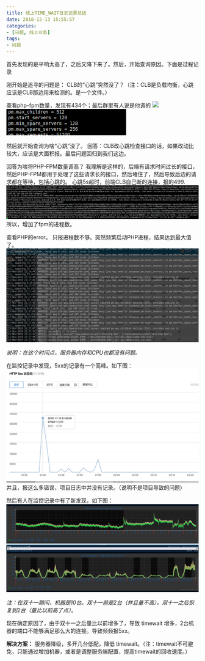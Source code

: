 ```yaml
---
title: 线上TIME_WAIT日志记录总结
date: 2018-12-13 15:55:57
categories:
- [问题, 线上业务]
tags:
- 问题
---
```

首先发现的是平响太高了，之后又降下来了。然后，开始查询原因。下面是过程记录

刚开始是追寻的问题是： CLB的“心跳”突然没了？（注：CLB是负载均衡，心跳应该是CLB那边用来检测的。是一个文件。）
<!--more-->
查看php-fpm数量，发现有434个；最后群里有人说是他调的
![](/uploads/2018/12/network_timewait_001.jpg)
![](/uploads/2018/12/network_timewait_002.png)

然后就开始查询为啥“心跳”没了。
回答：CLB改心跳检查接口的话，如果改动比较大，应该是大面积报。最后问题回归到我们这边。

回答为啥将PHP-FPM数量调高？
我理解是这样的，后端有请求时间过长的接口，然后PHP-FPM都用于处理了这些请求长的接口，然后堵住了，然后导致后边的请求都在等待，包括心跳的。
心跳5s超时，前端CLB自己断的连接，报的499.
![](/uploads/2018/12/network_timewait_003.png)
所以，增加了fpm的进程数。

查看PHP的error。 只报进程数不够。突然频繁启动PHP进程，结果达到最大值了。
![](/uploads/2018/12/network_timewait_004.jpg)

*说明：在这个时间点，服务器内存和CPU也都没有问题。*

在监控记录中发现，5xx的记录有一个高峰。如下图：
![](/uploads/2018/12/network_timewait_005.jpg)
并且，报这么多错误，项目日志中并没有记录。（说明不是项目导致的问题）

然后有人在监控记录中有了新发现，如下图：
![](/uploads/2018/12/network_timewait_006.jpg)
![](/uploads/2018/12/network_timewait_007.jpg)

*注：在双十一期间，机器是10台。双十一前是2台（并且量不高）。双十一之后恢复到2台（量比以前高了点）。*

现在确定原因了，由于双十一之后量比以前增多了，导致 timewait 增多，2台机器的端口不能够满足那么大的连接。导致频频报5xx。

**解决方案：**
服务器降级，多开几台低配，降低 timewait。（注：timewait不可避免，只能通过增加机器，或者是调整服务端配置，提高timewait的回收速度。）
